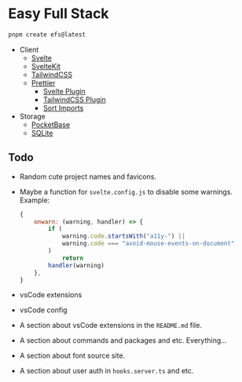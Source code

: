 # Easy Full Stack

```bash
pnpm create efs@latest
```

-   Client
    -   [Svelte](https://svelte.dev)
    -   [SvelteKit](https://kit.svelte.dev)
    -   [TailwindCSS](https://tailwindcss.com)
    -   [Prettier](https://prettier.io)
        -   [Svelte Plugin](https://github.com/sveltejs/prettier-plugin-svelte)
        -   [TailwindCSS Plugin](https://github.com/tailwindlabs/prettier-plugin-tailwindcss)
        -   [Sort Imports](https://github.com/IanVS/prettier-plugin-sort-imports)
-   Storage
    -   [PocketBase](https://pocketbase.io)
    -   [SQLite](https://www.sqlite.org)

## Todo

-   Random cute project names and favicons.
-   Maybe a function for `svelte.config.js` to disable some warnings. Example:

    ```js
    {
        onwarn: (warning, handler) => {
            if (
                warning.code.startsWith("a11y-") ||
                warning.code === "avoid-mouse-events-on-document"
            )
                return
            handler(warning)
        },
    }
    ```

-   vsCode extensions
-   vsCode config
-   A section about vsCode extensions in the `README.md` file.
-   A section about commands and packages and etc. Everything...
-   A section about font source site.
-   A section about user auth in `hooks.server.ts` and etc.

